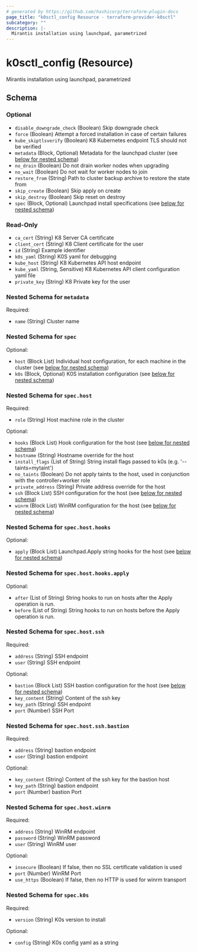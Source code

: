 ```yaml
---
# generated by https://github.com/hashicorp/terraform-plugin-docs
page_title: "k0sctl_config Resource - terraform-provider-k0sctl"
subcategory: ""
description: |-
  Mirantis installation using launchpad, parametrized
---
```


# k0sctl_config (Resource)

Mirantis installation using launchpad, parametrized



<!-- schema generated by tfplugindocs -->
## Schema

### Optional

- `disable_downgrade_check` (Boolean) Skip downgrade check
- `force` (Boolean) Attempt a forced installation in case of certain failures
- `kube_skiptlsverify` (Boolean) K8 Kubernetes endpoint TLS should not be verified
- `metadata` (Block, Optional) Metadata for the launchpad cluster (see [below for nested schema](#nestedblock--metadata))
- `no_drain` (Boolean) Do not drain worker nodes when upgrading
- `no_wait` (Boolean) Do not wait for worker nodes to join
- `restore_from` (String) Path to cluster backup archive to restore the state from
- `skip_create` (Boolean) Skip apply on create
- `skip_destroy` (Boolean) Skip reset on destroy
- `spec` (Block, Optional) Launchpad install specifications (see [below for nested schema](#nestedblock--spec))

### Read-Only

- `ca_cert` (String) K8 Server CA certificate
- `client_cert` (String) K8 Client certificate for the user
- `id` (String) Example identifier
- `k0s_yaml` (String) K0S yaml for debugging
- `kube_host` (String) K8 Kubernetes API host endpoint
- `kube_yaml` (String, Sensitive) K8 Kubernetes API client configuration yaml file
- `private_key` (String) K8 Private key for the user

<a id="nestedblock--metadata"></a>
### Nested Schema for `metadata`

Required:

- `name` (String) Cluster name


<a id="nestedblock--spec"></a>
### Nested Schema for `spec`

Optional:

- `host` (Block List) Individual host configuration, for each machine in the cluster (see [below for nested schema](#nestedblock--spec--host))
- `k0s` (Block, Optional) K0S installation configuration (see [below for nested schema](#nestedblock--spec--k0s))

<a id="nestedblock--spec--host"></a>
### Nested Schema for `spec.host`

Required:

- `role` (String) Host machine role in the cluster

Optional:

- `hooks` (Block List) Hook configuration for the host (see [below for nested schema](#nestedblock--spec--host--hooks))
- `hostname` (String) Hostname override for the host
- `install_flags` (List of String) String install flags passed to k0s (e.g. '--taints=mytaint')
- `no_taints` (Boolean) Do not apply taints to the host, used in conjunction with the controller+worker role
- `private_address` (String) Private address override for the host
- `ssh` (Block List) SSH configuration for the host (see [below for nested schema](#nestedblock--spec--host--ssh))
- `winrm` (Block List) WinRM configuration for the host (see [below for nested schema](#nestedblock--spec--host--winrm))

<a id="nestedblock--spec--host--hooks"></a>
### Nested Schema for `spec.host.hooks`

Optional:

- `apply` (Block List) Launchpad.Apply string hooks for the host (see [below for nested schema](#nestedblock--spec--host--hooks--apply))

<a id="nestedblock--spec--host--hooks--apply"></a>
### Nested Schema for `spec.host.hooks.apply`

Optional:

- `after` (List of String) String hooks to run on hosts after the Apply operation is run.
- `before` (List of String) String hooks to run on hosts before the Apply operation is run.



<a id="nestedblock--spec--host--ssh"></a>
### Nested Schema for `spec.host.ssh`

Required:

- `address` (String) SSH endpoint
- `user` (String) SSH endpoint

Optional:

- `bastion` (Block List) SSH bastion configuration for the host (see [below for nested schema](#nestedblock--spec--host--ssh--bastion))
- `key_content` (String) Content of the ssh key
- `key_path` (String) SSH endpoint
- `port` (Number) SSH Port

<a id="nestedblock--spec--host--ssh--bastion"></a>
### Nested Schema for `spec.host.ssh.bastion`

Required:

- `address` (String) bastion endpoint
- `user` (String) bastion endpoint

Optional:

- `key_content` (String) Content of the ssh key for the bastion host
- `key_path` (String) bastion endpoint
- `port` (Number) bastion Port



<a id="nestedblock--spec--host--winrm"></a>
### Nested Schema for `spec.host.winrm`

Required:

- `address` (String) WinRM endpoint
- `password` (String) WinRM password
- `user` (String) WinRM user

Optional:

- `insecure` (Boolean) If false, then no SSL certificate validation is used
- `port` (Number) WinRM Port
- `use_https` (Boolean) If false, then no HTTP is used for winrm transport



<a id="nestedblock--spec--k0s"></a>
### Nested Schema for `spec.k0s`

Required:

- `version` (String) K0s version to install

Optional:

- `config` (String) K0s config yaml as a string
